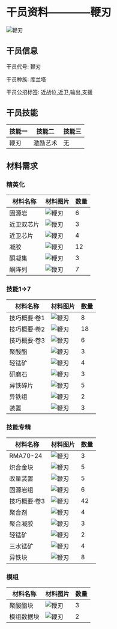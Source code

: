 # 干员资料————鞭刃

![鞭刃](./oprImages/鞭刃.png)

## 干员信息

干员代号: 鞭刃

干员种族: 库兰塔

干员公招标签: 近战位,近卫,输出,支援

## 干员技能

| 技能一       | 技能二   | 技能三 |
| ------------ | -------- | ------ |
| 鞭刃 | 激励艺术 | 无 |

## 材料需求

### 精英化

| 材料名称      | 材料图片 | 数量  |
|---------|---------|-----|
| 固源岩 | ![鞭刃](./matIcons/固源岩.png)  |   6  |
| 近卫双芯片 | ![鞭刃](./matIcons/近卫双芯片.png)  |   3  |
| 近卫芯片 | ![鞭刃](./matIcons/近卫芯片.png)  |   4  |
| 凝胶 | ![鞭刃](./matIcons/凝胶.png)  |   12  |
| 酮凝集 | ![鞭刃](./matIcons/酮凝集.png)  |   3  |
| 酮阵列 | ![鞭刃](./matIcons/酮阵列.png)  |   7  |

### 技能1→7

| 材料名称      | 材料图片 | 数量  |
|---------|---------|-----|
| 技巧概要·卷1 | ![鞭刃](./matIcons/技巧概要·卷1.png)  |   8  |
| 技巧概要·卷2 | ![鞭刃](./matIcons/技巧概要·卷2.png)  |   18  |
| 技巧概要·卷3 | ![鞭刃](./matIcons/技巧概要·卷3.png)  |   6  |
| 聚酸酯 | ![鞭刃](./matIcons/聚酸酯.png)  |   3  |
| 轻锰矿 | ![鞭刃](./matIcons/轻锰矿.png)  |   4  |
| 研磨石 | ![鞭刃](./matIcons/研磨石.png)  |   3  |
| 异铁碎片 | ![鞭刃](./matIcons/异铁碎片.png)  |   5  |
| 异铁组 | ![鞭刃](./matIcons/异铁组.png)  |   2  |
| 装置 | ![鞭刃](./matIcons/装置.png)  |   3  |

### 技能专精

| 材料名称      | 材料图片 | 数量  |
|---------|---------|-----|
| RMA70-24 | ![鞭刃](./matIcons/RMA70-24.png)  |   3  |
| 炽合金块 | ![鞭刃](./matIcons/炽合金块.png)  |   5  |
| 改量装置 | ![鞭刃](./matIcons/改量装置.png)  |   5  |
| 固源岩组 | ![鞭刃](./matIcons/固源岩组.png)  |   6  |
| 技巧概要·卷3 | ![鞭刃](./matIcons/技巧概要·卷3.png)  |   42  |
| 聚合剂 | ![鞭刃](./matIcons/聚合剂.png)  |   4  |
| 聚合凝胶 | ![鞭刃](./matIcons/聚合凝胶.png)  |   3  |
| 轻锰矿 | ![鞭刃](./matIcons/轻锰矿.png)  |   2  |
| 三水锰矿 | ![鞭刃](./matIcons/三水锰矿.png)  |   4  |
| 异铁块 | ![鞭刃](./matIcons/异铁块.png)  |   8  |

### 模组

| 材料名称      | 材料图片 | 数量  |
|---------|---------|-----|
| 聚酸酯块 | ![鞭刃](./matIcons/聚酸酯块.png)  |   3  |
| 模组数据块 | ![鞭刃](./暂无材料图片)  |   2  |

